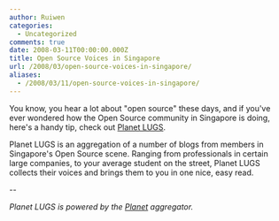 ```yaml
---
author: Ruiwen
categories:
  - Uncategorized
comments: true
date: 2008-03-11T00:00:00.000Z
title: Open Source Voices in Singapore
url: /2008/03/open-source-voices-in-singapore/
aliases:
  - /2008/03/11/open-source-voices-in-singapore/
---
```


You know, you hear a lot about "open source" these days, and if you've ever wondered how the Open Source community in Singapore is doing, here's a handy tip, check out <a href="http://planet.anomalistic.org/">Planet LUGS</a>.

Planet LUGS is an aggregation of a number of blogs from members in Singapore's Open Source scene. Ranging from professionals in certain large companies, to your average student on the street, Planet LUGS collects their voices and brings them to you in one nice, easy read.

--

<em>Planet LUGS is powered by the <a href="http://www.planetplanet.org/">Planet</a> aggregator.</em>
